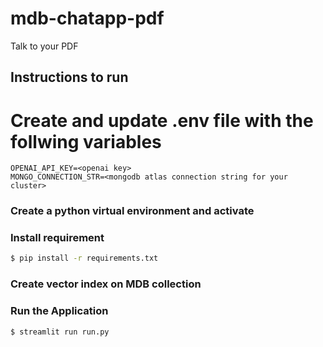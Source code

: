 # mdb-chatapp-pdf
Talk to your PDF


## Instructions to run

# Create and update .env file with the follwing variables
```
OPENAI_API_KEY=<openai key>
MONGO_CONNECTION_STR=<mongodb atlas connection string for your cluster>
```

### Create a python virtual environment and activate
### Install requirement
```bash
$ pip install -r requirements.txt
```
### Create vector index on MDB collection
### Run the Application
```bash
$ streamlit run run.py
```
